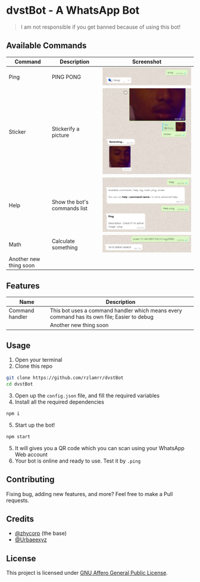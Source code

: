 # dvstBot - A WhatsApp Bot

> I am not responsible if you get banned because of using this bot!

## Available Commands
| Command | Description | Screenshot |
|------|-------------| --------------|
| Ping | PING PONG | ![Ping](https://raw.githubusercontent.com/rzlamrr/dvstBot/main/assets/images/ping.png) |
| Sticker | Stickerify a picture | ![Sticker](https://raw.githubusercontent.com/rzlamrr/dvstBot/main/assets/images/sticker.png) |
| Help | Show the bot's commands list | ![Help](https://raw.githubusercontent.com/rzlamrr/dvstBot/main/assets/images/help.png) |
| Math | Calculate something | ![Math](https://raw.githubusercontent.com/rzlamrr/dvstBot/main/assets/images/math.png) |
| Another new thing soon | | |

## Features
| Name | Description |
| ---- | ----------- |
| Command handler | This bot uses a command handler which means every command has its own file; Easier to debug |
| | Another new thing soon |

## Usage
1. Open your terminal
2. Clone this repo
```sh
git clone https://github.com/rzlamrr/dvstBot
cd dvstBot
```
3. Open up the `config.json` file, and fill the required variables
4. Install all the required dependencies
```sh
npm i
```
5. Start up the bot!
```sh
npm start
```
5. It will gives you a QR code which you can scan using your WhatsApp Web account
6. Your bot is online and ready to use. Test it by `.ping`

## Contributing
Fixing bug, adding new features, and more? Feel free to make a Pull requests.

## Credits
* [@zhycorp](https://github.com/zhycorp/whatsapp-bot) (the base)
* [@Urbaeexyz](https://github.com/Urbaeexyz/whatsapp-bot)

## License
This project is licensed under [GNU Affero General Public License](https://www.gnu.org/licenses/agpl-3.0.en.html).
